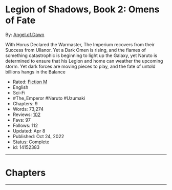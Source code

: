 
# Legion of Shadows, Book 2: Omens of Fate

By: [Angel.of.Dawn](https://www.fanfiction.net/u/1174270/Angel-of-Dawn) [](https://www.fanfiction.net/pm2/post.php?uid=1174270 "Send Private Message")

With Horus Declared the Warmaster, The Imperium recovers from their Success from Ullanor. Yet a Dark Omen is rising, and the flames of something catastrophic is beginning to light up the Galaxy, yet Naruto is determined to ensure that his Legion and home can weather the upcoming storm. Yet dark forces are moving pieces to play, and the fate of untold billions hangs in the Balance

- Rated: [Fiction M](https://www.fictionratings.com/)
- English
- Sci-Fi
- #The_Emperor #Naruto #Uzumaki
- Chapters: 9
- Words: 73,274
- Reviews: [102](https://www.fanfiction.net/r/14152383/)
- Favs: 97
- Follows: 112
- Updated: Apr 8
- Published: Oct 24, 2022
- Status: Complete
- id: 14152383

---

# Chapters



---
